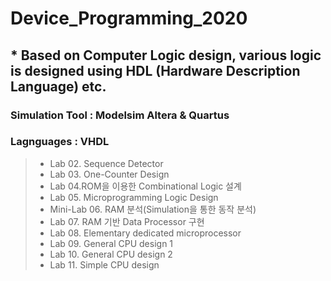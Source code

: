 # Device_Programming_2020

## * Based on Computer Logic design, various logic is designed using HDL (Hardware Description Language) etc.
### Simulation Tool : Modelsim Altera & Quartus
### Lagnguages : VHDL

> - Lab 02. Sequence Detector 
> - Lab 03. One-Counter Design 
> - Lab 04.ROM을 이용한 Combinational Logic 설계
> - Lab 05. Microprogramming Logic Design
> - Mini-Lab 06. RAM 분석(Simulation을 통한 동작 분석)
> - Lab 07. RAM 기반 Data Processor 구현
> - Lab 08. Elementary dedicated microprocessor
> - Lab 09. General CPU design 1
> - Lab 10. General CPU design 2
> - Lab 11. Simple CPU design

